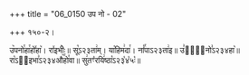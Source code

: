 +++
title = "06_0150 उप नो - 02"

+++
१५०-२।

उ꣥पनो꣯हा꣯हो꣤हा꣥। रा꣤इभीः꣥॥ सू꣡ऽ२३ता꣢म्। या꣡हिम꣢दा꣯। नां꣡꣯पाऽ२३ता꣢इ॥ उ꣣पा꣢᳐नो꣣ऽ२३४हा꣥॥ रा꣡ऽ२᳐इभा꣣ऽ२३४औ꣥꣯हो꣯वा॥ सु꣢तꣳ꣡रयि꣢ष्ठा꣡ऽ२३꣡४꣡५ः꣡॥